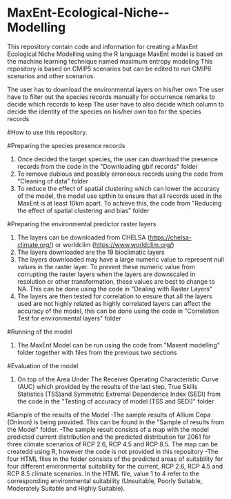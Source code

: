 # MaxEnt-Ecological-Niche--Modelling
This repository contain code and information for creating a MaxEnt Ecological Niche Modelling using the R language
MaxEnt model is based on the machine learning technique named maximum entropy modeling
This repository is based on CMIP5 scenarios but can be edited to run CMIP6 scenarios and other scenarios.

The user has to download the environmental layers on his/her own
The user have to filter out the species records manually for occurrence remarks to decide which records to keep
The user have to also decide which column to decide the identity of the species on his/her own too for the species records

#How to use this repository.

#Preparing the species presence records
1) Once decided the target species, the user can download the presence records from the code in the "Downloading gbif records" folder
2) To remove dubious and possibly erroneous records using the code from "Cleaning of data" folder
3) To reduce the effect of spatial clustering which can lower the accuracy of the model, the model use spthin to ensure that all records used in the MaxEnt is at least 10km apart.
  To achieve this, the code from "Reducing the effect of spatial clustering and bias" folder

#Preparing the environmental predictor raster layers
1) The layers can be downloaded from CHELSA (https://chelsa-climate.org/) or worldclim (https://www.worldclim.org/)
2) The layers downloaded are the 19 bioclimatic layers
3) The layers downloaded may have a large numeric value to represent null values in the raster layer. To prevent these numeric value from corrupting the raster layers when the        layers are downscaled in resolution or other transformation, these values are best to change to NA. This can be done using the code in "Dealing with Raster Layers"
4) The layers are then tested for correlation to ensure that all the layers used are not highly related as highly correlated layers can affect the accuracy of the model, this can    be done using the code in "Correlation Test for environmental layers" folder

#Running of the model
1) The MaxEnt Model can be run using the code from "Maxent modelling" folder together with files from the previous two sections

#Evaluation of the model
1) On top of the Area Under The Receiver Operating Characteristic Curve (AUC) which provided by the results of the last step, True Skills Statistics (TSS)and Symmetric Extremal      Dependence Index (SEDI) from the code in the "Testing of accuracy of model (TSS and SEDI)" folder

#Sample of the results of the Model
-The sample results of Allium Cepa (Oninon) is being provided. This can be found in the "Sample of results from the Model" folder.
-The sample result consists of a map with the model predicted current distribution and the predicted distribution for 2061 for three climate scenarios of RCP 2.6, RCP 4.5 and     RCP 8.5. The map can be createdd using R, however the code is not provided in this repository
-The four HTML files in the folder consists of the predicted areas of suitability for four different environmental suitability for the current, RCP 2.6, RCP 4.5 and RCP 8.5 climate scenarios. In the HTML file, value 1 to 4 refer to the corresponding environmental suitability (Unsuitable,   Poorly Suitable, Moderately Suitable and Highly Suitable).

